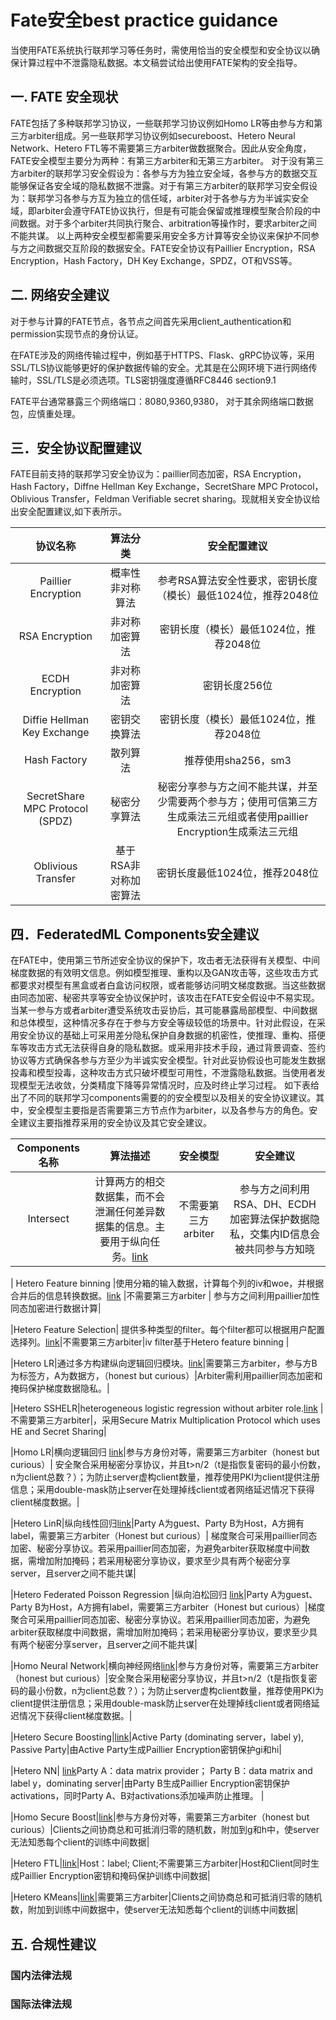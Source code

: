 # Fate安全best practice guidance
当使用FATE系统执行联邦学习等任务时，需使用恰当的安全模型和安全协议以确保计算过程中不泄露隐私数据。本文稿尝试给出使用FATE架构的安全指导。
## 一. FATE 安全现状
FATE包括了多种联邦学习协议，一些联邦学习协议例如Homo LR等由参与方和第三方arbiter组成。另一些联邦学习协议例如secureboost、Hetero Neural Network、Hetero FTL等不需要第三方arbiter做数据聚合。因此从安全角度，FATE安全模型主要分为两种：有第三方arbiter和无第三方arbiter。
对于没有第三方arbiter的联邦学习安全假设为：各参与方为独立安全域，各参与方的数据交互能够保证各安全域的隐私数据不泄露。对于有第三方arbiter的联邦学习安全假设为：联邦学习各参与方互为独立的信任域，arbiter对于各参与方为半诚实安全域，即arbiter会遵守FATE协议执行，但是有可能会保留或推理模型聚合阶段的中间数据。对于多个arbiter共同执行聚合、arbitration等操作时，要求arbiter之间不能共谋。
以上两种安全模型都需要采用安全多方计算等安全协议来保护不同参与方之间数据交互阶段的数据安全。FATE安全协议有Paillier Encryption，RSA Encryption，Hash Factory，DH Key Exchange，SPDZ，OT和VSS等。


## 二. 网络安全建议
对于参与计算的FATE节点，各节点之间首先采用client_authentication和permission实现节点的身份认证。

在FATE涉及的网络传输过程中，例如基于HTTPS、Flask、gRPC协议等，采用SSL/TLS协议能够更好的保护数据传输的安全。尤其是在公网环境下进行网络传输时，SSL/TLS是必须选项。TLS密钥强度遵循RFC8446 section9.1

FATE平台通常暴露三个网络端口：8080,9360,9380， 对于其余网络端口数据包，应慎重处理。

## 三．安全协议配置建议
FATE目前支持的联邦学习安全协议为：paillier同态加密，RSA Encryption，Hash Factory，Diffne Hellman Key Exchange，SecretShare MPC Protocol，Oblivious Transfer，Feldman Verifiable secret sharing。现就相关安全协议给出安全配置建议,如下表所示。


| 协议名称        | 算法分类   | 安全配置建议 |
| :-------------:| :----------: | :------------: |
| Paillier Encryption|概率性非对称算法        | 参考RSA算法安全性要求，密钥长度（模长）最低1024位，推荐2048位          |
| RSA Encryption     |非对称加密算法        |密钥长度（模长）最低1024位，推荐2048位           |
| ECDH Encryption    | 非对称加密算法       |                 密钥长度256位                         |
| Diffie Hellman Key Exchange|密钥交换算法 |密钥长度（模长）最低1024位，推荐2048位          |
| Hash Factory       |散列算法        |推荐使用sha256，sm3           |
| SecretShare MPC Protocol (SPDZ) | 秘密分享算法  | 秘密分享参与方之间不能共谋，并至少需要两个参与方；使用可信第三方生成乘法三元组或者使用paillier Encryption生成乘法三元组|
|Oblivious Transfer| 基于RSA非对称加密算法         | 密钥长度最低1024位，推荐2048位          |

## 四．FederatedML Components安全建议

在FATE中，使用第三节所述安全协议的保护下，攻击者无法获得有关模型、中间梯度数据的有效明文信息。例如模型推理、重构以及GAN攻击等，这些攻击方式都要求对模型有黑盒或者白盒访问权限，或者能够访问明文梯度数据。当这些数据由同态加密、秘密共享等安全协议保护时，该攻击在FATE安全假设中不易实现。
当某一参与方或者arbiter遭受系统攻击妥协后，其可能暴露局部模型、中间数据和总体模型，这种情况多存在于参与方安全等级较低的场景中。针对此假设，在采用安全协议的基础上可采用差分隐私保护自身数据的机密性，使推理、重构、搭便车等攻击方式无法获得自身的隐私数据。或采用非技术手段，通过背景调查、签约协议等方式确保各参与方至少为半诚实安全模型。针对此妥协假设也可能发生数据投毒和模型投毒，这种攻击方式只破坏模型可用性，不泄露隐私数据。当使用者发现模型无法收敛，分类精度下降等异常情况时，应及时终止学习过程。
如下表给出了不同的联邦学习components需要的的安全模型以及相关的安全协议建议。其中，安全模型主要指是否需要第三方节点作为arbiter，以及各参与方的角色。安全建议主要指推荐采用的安全协议及其它安全建议。

| Components名称 | 算法描述      |       安全模型  | 安全建议 |
| :-------------:| :----------: | :------------: |:-------:|
|  Intersect  |  计算两方的相交数据集，而不会泄漏任何差异数据集的信息。主要用于纵向任务。[link](https://fate.readthedocs.io/en/latest/zh/federatedml_component/intersect/)            |    不需要第三方arbiter            |  参与方之间利用RSA、DH、ECDH加密算法保护数据隐私，交集内ID信息会被共同参与方知晓       |

| Hetero Feature binning  |使用分箱的输入数据，计算每个列的iv和woe，并根据合并后的信息转换数据。[link](https://fate.readthedocs.io/en/latest/zh/federatedml_component/feature_binning/) |不需要第三方arbiter | 参与方之间利用paillier加性同态加密进行数据计算|

|Hetero Feature Selection| 提供多种类型的filter。每个filter都可以根据用户配置选择列。[link](https://fate.readthedocs.io/en/latest/zh/federatedml_component/feature_selection/)|不需要第三方arbiter|iv filter基于Hetero feature binning |

|Hetero LR|通过多方构建纵向逻辑回归模块。[link](https://fate.readthedocs.io/en/latest/zh/federatedml_component/logistic_regression/#heterogeneous-lr)|需要第三方arbiter，参与方B为标签方，A为数据方，（honest but curious）|Arbiter需利用paillier同态加密和掩码保护梯度数据隐私。|

|Hetero SSHELR|heterogeneous logistic regression without arbiter role.[link](https://fate.readthedocs.io/en/latest/zh/federatedml_component/logistic_regression/#heterogeneous-sshe-logistic-regression) |不需要第三方arbiter|，采用Secure Matrix Multiplication Protocol which uses HE and Secret Sharing|

|Homo LR|横向逻辑回归 [link](https://fate.readthedocs.io/en/latest/zh/federatedml_component/logistic_regression/#homogeneous-lr)|参与方身份对等，需要第三方arbiter（honest but curious）| 安全聚合采用秘密分享协议，并且t>n/2（t是指恢复密码的最小份数，n为client总数？）；为防止server虚构client数量，推荐使用PKI为client提供注册信息；采用double-mask防止server在处理掉线client或者网络延迟情况下获得client梯度数据。|

|Hetero LinR|纵向线性回归[link](https://fate.readthedocs.io/en/latest/zh/federatedml_component/linear_regression/#heterogeneous-linr)|Party A为guest、Party B为Host，A方拥有label，需要第三方arbiter（Honest but curious）| 梯度聚合可采用paillier同态加密、秘密分享协议。若采用paillier同态加密，为避免arbiter获取梯度中间数据，需增加附加掩码；若采用秘密分享协议，要求至少具有两个秘密分享server，且server之间不能共谋|

|Hetero Federated Poisson Regression |纵向泊松回归 [link](https://fate.readthedocs.io/en/latest/zh/federatedml_component/poisson_regression/)|Party A为guest、Party B为Host，A方拥有label，需要第三方arbiter（Honest but curious）|梯度聚合可采用paillier同态加密、秘密分享协议。若采用paillier同态加密，为避免arbiter获取梯度中间数据，需增加附加掩码；若采用秘密分享协议，要求至少具有两个秘密分享server，且server之间不能共谋|

|Homo Neural Network|横向神经网络[link](https://fate.readthedocs.io/en/latest/zh/federatedml_component/homo_nn/)|参与方身份对等，需要第三方arbiter（honest but curious）|安全聚合采用秘密分享协议，并且t>n/2（t是指恢复密码的最小份数，n为client总数？）；为防止server虚构client数量，推荐使用PKI为client提供注册信息；采用double-mask防止server在处理掉线client或者网络延迟情况下获得client梯度数据。|

|Hetero Secure Boosting|[link](https://fate.readthedocs.io/en/latest/zh/federatedml_component/ensemble/#hetero-secureboost )|Active Party (dominating server，label y), Passive Party|由Active Party生成Paillier Encryption密钥保护gi和hi|

|Hetero NN| [link](https://fate.readthedocs.io/en/latest/zh/federatedml_component/hetero_nn/)Party A：data matrix provider；
Party B：data matrix and label y，dominating server|由Party B生成Paillier Encryption密钥保护activations，同时Party A、B对activations添加噪声防止推理。 |

|Homo Secure Boost|[link](https://fate.readthedocs.io/en/latest/zh/federatedml_component/ensemble/#homo-secureboost)|参与方身份对等，需要第三方arbiter（honest but curious）|Clients之间协商总和可抵消归零的随机数，附加到g和h中，使server无法知悉每个client的训练中间数据|

|Hetero FTL|[link](https://fate.readthedocs.io/en/latest/zh/federatedml_component/hetero_ftl/)|Host：label; Client;不需要第三方arbiter|Host和Client同时生成Paillier Encryption密钥和掩码保护训练中间数据|


|Hetero KMeans|[link](https://fate.readthedocs.io/en/latest/zh/federatedml_component/hetero_kmeans/)|需要第三方arbiter|Clients之间协商总和可抵消归零的随机数，附加到训练中间数据中，使server无法知悉每个client的训练中间数据|



## 五. 合规性建议
### 国内法律法规

### 国际法律法规









